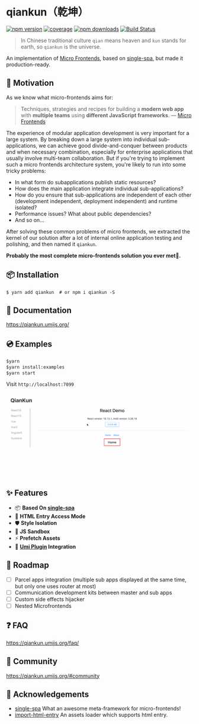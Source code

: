 # qiankun（乾坤）

[![npm version](https://img.shields.io/npm/v/qiankun.svg?style=flat-square)](https://www.npmjs.com/package/qiankun) [![coverage](https://img.shields.io/codecov/c/github/umijs/qiankun.svg?style=flat-square)](https://codecov.io/gh/umijs/qiankun) [![npm downloads](https://img.shields.io/npm/dt/qiankun.svg?style=flat-square)](https://www.npmjs.com/package/qiankun) [![Build Status](https://img.shields.io/travis/umijs/qiankun.svg?style=flat-square)](https://travis-ci.org/umijs/qiankun)

> In Chinese traditional culture `qian` means heaven and `kun` stands for earth, so `qiankun` is the universe.

An implementation of [Micro Frontends](https://micro-frontends.org/), based on [single-spa](https://github.com/CanopyTax/single-spa), but made it production-ready.

## 🤔 Motivation

As we know what micro-frontends aims for:

> Techniques, strategies and recipes for building a **modern web app** with **multiple teams** using **different JavaScript frameworks**. — [Micro Frontends](https://micro-frontends.org/)

The experience of modular application development is very important for a large system. By breaking down a large system into individual sub-applications, we can achieve good divide-and-conquer between products and when necessary combination, especially for enterprise applications that usually involve multi-team collaboration. But if you're trying to implement such a micro frontends architecture system, you're likely to run into some tricky problems:

- In what form do subapplications publish static resources?
- How does the main application integrate individual sub-applications?
- How do you ensure that sub-applications are independent of each other (development independent, deployment independent) and runtime isolated?
- Performance issues? What about public dependencies?
- And so on...

After solving these common problems of micro frontends, we extracted the kernel of our solution after a lot of internal online application testing and polishing, and then named it `qiankun`.

**Probably the most complete micro-frontends solution you ever met🧐.**

## 📦 Installation

```shell
$ yarn add qiankun  # or npm i qiankun -S
```

## 📖 Documentation

https://qiankun.umijs.org/

## 💿 Examples

```shell
$yarn
$yarn install:examples
$yarn start
```

Visit `http://localhost:7099`

![](./examples/example.gif)

## :sparkles: Features

- 📦 **Based On [single-spa](https://github.com/CanopyTax/single-spa)**
- 🦾 **HTML Entry Access Mode**
- 🛡 **Style Isolation**
- 🧳 **JS Sandbox**
- ⚡ **Prefetch Assets**
- 🔌 **[Umi Plugin](https://github.com/umijs/umi-plugin-qiankun) Integration**

## 🎯 Roadmap

- [ ] Parcel apps integration (multiple sub apps displayed at the same time, but only one uses router at most)
- [ ] Communication development kits between master and sub apps
- [ ] Custom side effects hijacker
- [ ] Nested Microfrontends

## ❓ FAQ

https://qiankun.umijs.org/faq/

## 👬 Community

https://qiankun.umijs.org/#community

## 🎁 Acknowledgements

- [single-spa](https://github.com/CanopyTax/single-spa) What an awesome meta-framework for micro-frontends!
- [import-html-entry](https://github.com/kuitos/import-html-entry/) An assets loader which supports html entry.
